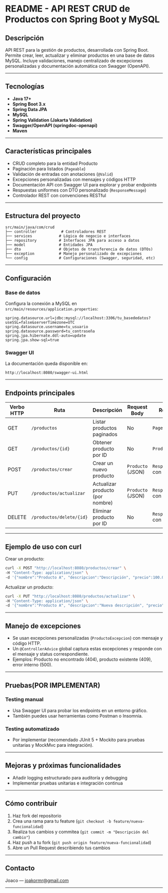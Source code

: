 

# README - API REST CRUD de Productos con Spring Boot y MySQL

## Descripción

API REST para la gestión de productos, desarrollada con Spring Boot. Permite crear, leer, actualizar y eliminar productos en una base de datos MySQL. Incluye validaciones, manejo centralizado de excepciones personalizadas y documentación automática con Swagger (OpenAPI).

---

## Tecnologías

* **Java 17+**
* **Spring Boot 3.x**
* **Spring Data JPA**
* **MySQL**
* **Spring Validation (Jakarta Validation)**
* **Swagger/OpenAPI (springdoc-openapi)**
* **Maven**

---

## Características principales

* CRUD completo para la entidad Producto
* Paginación para listados (`Pageable`)
* Validación de entradas con anotaciones (`@Valid`)
* Excepciones personalizadas con mensajes y códigos HTTP
* Documentación API con Swagger UI para explorar y probar endpoints
* Respuestas uniformes con DTO personalizado (`ResponseMessage`)
* Controlador REST con convenciones RESTful

---

## Estructura del proyecto

```
src/main/java/com/crud
├── controller           # Controladores REST
├── services            # Lógica de negocio e interfaces
├── repository          # Interfaces JPA para acceso a datos
├── model               # Entidades JPA
├── dto                 # Objetos de transferencia de datos (DTOs)
├── exception           # Manejo personalizado de excepciones
└── config              # Configuraciones (Swagger, seguridad, etc)
```

---

## Configuración

### Base de datos

Configura la conexión a MySQL en `src/main/resources/application.properties`:

```properties
spring.datasource.url=jdbc:mysql://localhost:3306/tu_basededatos?useSSL=false&serverTimezone=UTC
spring.datasource.username=tu_usuario
spring.datasource.password=tu_contraseña
spring.jpa.hibernate.ddl-auto=update
spring.jpa.show-sql=true
```

### Swagger UI

La documentación queda disponible en:

```
http://localhost:8080/swagger-ui.html
```

---

## Endpoints principales

| Verbo HTTP | Ruta                     | Descripción                      | Request Body      | Respuesta                     |
| ---------- | ------------------------ | -------------------------------- | ----------------- | ----------------------------- |
| GET        | `/productos`             | Listar productos paginados       | No                | `Page<Producto>`              |
| GET        | `/productos/{id}`        | Obtener producto por ID          | No                | `Producto`                    |
| POST       | `/productos/crear`       | Crear un nuevo producto          | `Producto` (JSON) | `ResponseMessage` con mensaje |
| PUT        | `/productos/actualizar`  | Actualizar producto (por nombre) | `Producto` (JSON) | `ResponseMessage` con mensaje |
| DELETE     | `/productos/delete/{id}` | Eliminar producto por ID         | No                | `ResponseMessage` con mensaje |

---

## Ejemplo de uso con curl

Crear un producto:

```bash
curl -X POST "http://localhost:8080/productos/crear" \
-H "Content-Type: application/json" \
-d '{"nombre":"Producto A", "descripcion":"Descripción", "precio":100.0}'
```

Actualizar un producto:

```bash
curl -X PUT "http://localhost:8080/productos/actualizar" \
-H "Content-Type: application/json" \
-d '{"nombre":"Producto A", "descripcion":"Nueva descripción", "precio":150.0}'
```

---

## Manejo de excepciones

* Se usan excepciones personalizadas (`ProductoExcepcion`) con mensaje y código HTTP.
* Un `@ControllerAdvice` global captura estas excepciones y responde con el mensaje y status correspondiente.
* Ejemplos: Producto no encontrado (404), producto existente (409), error interno (500).

---

## Pruebas(POR IMPLEMENTAR)

### Testing manual

* Usa Swagger UI para probar los endpoints en un entorno gráfico.
* También puedes usar herramientas como Postman o Insomnia.

### Testing automatizado

* Por implementar (recomendado JUnit 5 + Mockito para pruebas unitarias y MockMvc para integración).

---

## Mejoras y próximas funcionalidades


* Añadir logging estructurado para auditoría y debugging
* Implementar pruebas unitarias e integración continua


---

## Cómo contribuir

1. Haz fork del repositorio
2. Crea una rama para tu feature (`git checkout -b feature/nueva-funcionalidad`)
3. Realiza tus cambios y commitea (`git commit -m "Descripción del cambio"`)
4. Haz push a tu fork (`git push origin feature/nueva-funcionalidad`)
5. Abre un Pull Request describiendo tus cambios

---

## Contacto

Joaco — [joakormr@gmail.com](mailto:joakormr@gmail.com)


---




